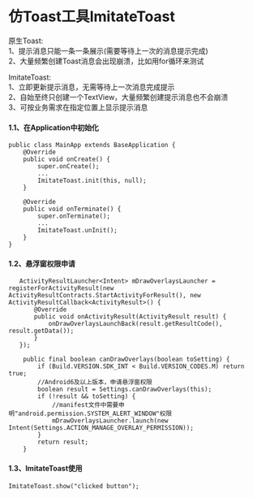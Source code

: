 # 仿Toast工具ImitateToast

原生Toast:  
1、提示消息只能一条一条展示(需要等待上一次的消息提示完成)  
2、大量频繁创建Toast消息会出现崩溃，比如用for循环来测试  

ImitateToast:  
1、立即更新提示消息，无需等待上一次消息完成提示  
2、自始至终只创建一个TextView，大量频繁创建提示消息也不会崩溃  
3、可按业务需求在指定位置上显示提示消息

#### 1.1、在Application中初始化

```
public class MainApp extends BaseApplication {
    @Override
    public void onCreate() {
        super.onCreate();
        ...
        ImitateToast.init(this, null);
    }
        
    @Override
    public void onTerminate() {
        super.onTerminate();
        ...
        ImitateToast.unInit();
    }
}
```

#### 1.2、悬浮窗权限申请
```
   ActivityResultLauncher<Intent> mDrawOverlaysLauncher = registerForActivityResult(new ActivityResultContracts.StartActivityForResult(), new ActivityResultCallback<ActivityResult>() {
       @Override
       public void onActivityResult(ActivityResult result) {
           onDrawOverlaysLaunchBack(result.getResultCode(), result.getData());
       }
   });
            
    public final boolean canDrawOverlays(boolean toSetting) {
        if (Build.VERSION.SDK_INT < Build.VERSION_CODES.M) return true;
        //Android6及以上版本，申请悬浮窗权限
        boolean result = Settings.canDrawOverlays(this);
        if (!result && toSetting) {
            //manifest文件中需要申明"android.permission.SYSTEM_ALERT_WINDOW"权限
            mDrawOverlaysLauncher.launch(new Intent(Settings.ACTION_MANAGE_OVERLAY_PERMISSION));
        }
        return result;
    }
```

#### 1.3、ImitateToast使用
```
ImitateToast.show("clicked button");
```